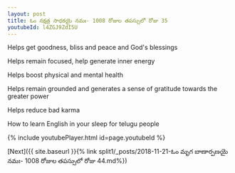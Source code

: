 ```yaml
---
layout: post
title: ఓం నక్షత్ర సాధకయై నమః- 1008 రోజుల తపస్సులో రోజు 35
youtubeId: l4ZGJ9ZdI5U
---
```

 
 
Helps get goodness, bliss and peace and God's blessings
 
Helps remain focused, help generate inner energy 
 
Helps boost physical and mental health 
 
Helps remain grounded and generates a sense of gratitude towards the greater power 
 
Helps reduce bad karma
 
How to learn English in your sleep for telugu people
 
 
 
 


{% include youtubePlayer.html id=page.youtubeId %}
 
[Next]({{ site.baseurl }}{% link split1/_posts/2018-11-21-ఓం మృగ బాణార్పణయై నమః- 1008 రోజుల తపస్సులో రోజు 44.md%})
 
